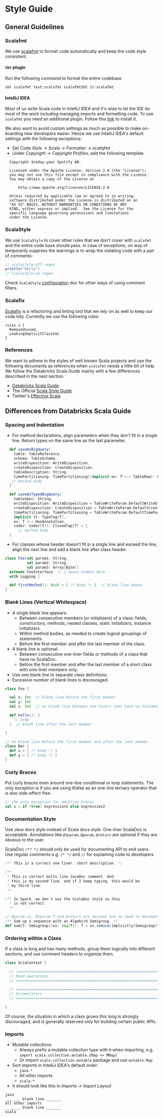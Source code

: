 # Style Guide

## General Guidelines

### Scalafmt

We use [scalafmt](https://scalameta.org/scalafmt) to format code automatically and keep the code style consistent.

#### `Sbt` plugin

Run the following command to format the entire codebase.

`sbt scalafmt test:scalafmt scalafmtSbt it:scalafmt`

#### IntelliJ IDEA

Most of us write Scala code in IntelliJ IDEA and it's wise to let the IDE do most of the work including managing imports and formatting code. To use `scalafmt` you need an additional plugin. Follow this [link](https://plugins.jetbrains.com/plugin/8236-scalafmt) to install it.

We also want to avoid custom settings as much as possible to make on-boarding new developers easier. Hence we use IntelliJ IDEA's default settings with the following exceptions:

- Set _Code Style &rarr; Scala &rarr; Formatter &rarr; scalafmt_
- Under _Copyright &rarr; Copyright Profiles_, add the following template.

```
  Copyright $today.year Spotify AB.

  Licensed under the Apache License, Version 2.0 (the "License");
  you may not use this file except in compliance with the License.
  You may obtain a copy of the License at

      http://www.apache.org/licenses/LICENSE-2.0

  Unless required by applicable law or agreed to in writing,
  software distributed under the License is distributed on an
  "AS IS" BASIS, WITHOUT WARRANTIES OR CONDITIONS OF ANY
  KIND, either express or implied.  See the License for the
  specific language governing permissions and limitations
  under the License.
```

### ScalaStyle

We use `ScalaStyle` to cover other rules that we don't cover with `scalafmt` and the entire code base should pass.
In case of exceptions, on way of temporarily suppress the warnings is to wrap the violating code with a pair of comments:

```scala
// scalastyle:off regex
println("hello")
// scalastyle:on regex
```

Check `ScalaStyle` [configuration](http://www.scalastyle.org/configuration.html) doc for other ways of using comment filters.


### Scalafix

[Scalafix](https://scalacenter.github.io/scalafix/) is a refactoring and linting tool that we rely on as well to keep our code tidy. Currently we use the following rules:

```
rules = [
  RemoveUnused,
  LeakingImplicitClassVal
]
```

### References

We want to adhere to the styles of well known Scala projects and use the following documents as references when `scalafmt` needs a little bit of help. We follow the Databricks Scala Guide mainly with a few differences described in the next section.

- [Databricks Scala Guide](https://github.com/databricks/scala-style-guide)
- The Official [Scala Style Guide](http://docs.scala-lang.org/style)
- Twitter's [Effective Scala](http://twitter.github.io/effectivescala/)

## Differences from Databricks Scala Guide

### Spacing and Indentation

- For method declarations, align parameters when they don't fit in a single line. Return types on the same line as the last parameter.

```scala
  def saveAsBigQuery(
    table: TableReference,
    schema: TableSchema,
    writeDisposition: WriteDisposition,
    createDisposition: CreateDisposition,
    tableDescription: String,
    timePartitioning: TimePartitioning)(implicit ev: T <:< TableRow): ClosedTap[TableRow] = {
   // method body
  }

  def saveAsTypedBigQuery(
    tableSpec: String,
    writeDisposition: WriteDisposition = TableWriteParam.DefaultWriteDisposition,
    createDisposition: CreateDisposition = TableWriteParam.DefaultCreateDisposition,
    timePartitioning: TimePartitioning = TableWriteParam.DefaultTimePartitioning)(
    implicit tt: TypeTag[T],
    ev: T <:< HasAnnotation,
    coder: Coder[T]): ClosedTap[T] = {
      // method body
  }
```

- For classes whose header doesn't fit in a single line and exceed the line, align the next line and add a blank line after class header.

```scala
class Foo(val param1: String,
          val param2: String,
          val param3: Array[Byte])
  extends FooInterface  // 2 space indent here
  with Logging {

  def firstMethod(): Unit = { /* body */ }  // blank line above
}
```

### Blank Lines (Vertical Whitespace)

- A single blank line appears:
  - Between consecutive members (or initializers) of a class: fields, constructors, methods, nested classes, static initializers, instance initializers.
  - Within method bodies, as needed to create logical groupings of statements.
  - Before the first member and after the last member of the class.
- A blank line is optional:
  - Between consecutive one-liner fields or methods of a class that have no ScalaDoc.
  - Before the first member and after the last member of a short class with one-liner members only.
- Use one blank line to separate class definitions.
- Excessive number of blank lines is discouraged.

```scala
class Foo {

  val x: Int  // blank line before the first member
  val y: Int
  val z: Int  // no blank line between one-liners that have no ScalaDoc

  def hello(): {
    // body
  }  // blank line after the last member

}

// no blank line before the first member and after the last member
class Bar {
  def x = { /* body */ }
  def y = { /* body */ }
}
```

### Curly Braces

Put curly braces even around one-line conditional or loop statements. The only exception is if you are using if/else as an one-line ternary operator that is also side-effect free.

```scala
// the only exception for omitting braces
val x = if (true) expression1 else expression2
```

### Documentation Style

Use Java docs style instead of Scala docs style. One-liner ScalaDoc is acceptable. Annotations like `@tparam`, `@param`, `@return` are optional if they are obvious to the user.

ScalaDoc `/** */` should only be used for documenting API to end users. Use regular comments e.g. `/* */` and `//` for explaining code to developers.

```scala
/** This is a correct one-liner, short description. */

/**
 * This is correct multi-line JavaDoc comment. And
 * this is my second line, and if I keep typing, this would be
 * my third line.
 */

/** In Spark, we don't use the ScalaDoc style so this
  * is not correct.
  */

// @param xs, @tparam T and @return are obvious and no need to document
/** Sum up a sequence with an Algebird Semigroup. */
def sum[T: Semigroup](xs: Seq[T]): T = xs.reduce(implicitly[Semigroup[T]].plus)
```
### Ordering within a Class

If a class is long and has many methods, group them logically into different sections, and use comment headers to organize them.

```scala
class ScioContext {

  // =======================================================================
  // Read operations
  // =======================================================================

  // =======================================================================
  // Accumulators
  // =======================================================================

}
```

Of course, the situation in which a class grows this long is strongly discouraged, and is generally reserved only for building certain public APIs.

### Imports

- Mutable collections
  - Always prefix a mutable collection type with `M` when importing, e.g. `import scala.collection.mutable.{Map => MMap}`
  - Or import `scala.collection.mutable` package and use `mutable.Map`
- Sort imports in IntelliJ IDEA's default order:
  - `java.*`
  - All other imports
  * `scala.*`
- It should look like this in _Imports &rarr; Import Layout_

```
java
_______ blank line _______
all other imports
_______ blank line _______
scala
```
